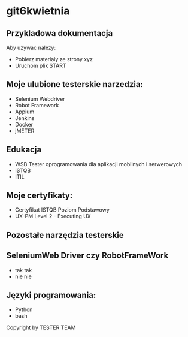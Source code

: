 # git6kwietnia

## Przykladowa dokumentacja

Aby uzywac nalezy:
* Pobierz  materialy ze strony xyz
* Uruchom plik START

## Moje ulubione testerskie narzedzia:
- Selenium Webdriver
- Robot Framework
- Appium
- Jenkins
- Docker
- jMETER


## Edukacja
- WSB Tester oprogramowania dla aplikacji mobilnych i serwerowych
- ISTQB
- ITIL


## Moje certyfikaty:
- Certyfikat ISTQB Poziom Podstawowy
- UX-PM Level 2 - Executing UX 
## Pozostałe narzędzia testerskie


## SeleniumWeb Driver czy RobotFrameWork
* tak tak
* nie nie




## Języki programowania:
- Python 
- bash

Copyright by TESTER TEAM
